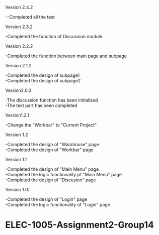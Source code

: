Version 2.4.2  

--Completed all the test  

Version 2.3.2  
  
-Completed the function of Discussion module  
  
Version 2.2.2  
  
-Completed the function between main page and subpage  

Version 2.1.2  
  
-Completed the design of subpage1  
-Completed the design of subpage2  
  

Version2.0.2 
  
-The discussion function has been initialized  
-The text part has been completed   
  

Version1.2.1  
  
-Change the "Workbar" to "Current Project"


Version 1.2  
  
-Completed the design of "Warahouse" page  
-Completed the design of "Workbar" page


Version 1.1

-Completed the design of "Main Menu" page  
-Completed the logic functionality pf "Main Menu" page  
-Completed the design of "Discusion" page


Version 1.0:

-Completed the design of "Login" page  
-Completed the logic functionality of "Login" page

# ELEC-1005-Assignment2-Group14
